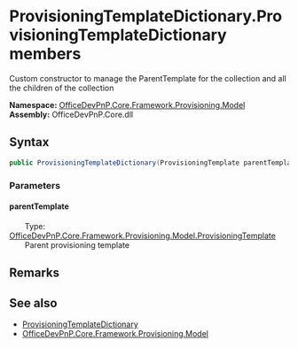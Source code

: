 # ProvisioningTemplateDictionary.ProvisioningTemplateDictionary members 
 Custom constructor to manage the ParentTemplate for the collection and all the children of the collection   

**Namespace:** [OfficeDevPnP.Core.Framework.Provisioning.Model](OfficeDevPnP.Core.Framework.Provisioning.Model.md)  
**Assembly:** OfficeDevPnP.Core.dll  
## Syntax
```C#
public ProvisioningTemplateDictionary(ProvisioningTemplate parentTemplate)
```
### Parameters
#### parentTemplate  
&emsp;&emsp;Type: [OfficeDevPnP.Core.Framework.Provisioning.Model.ProvisioningTemplate](OfficeDevPnP.Core.Framework.Provisioning.Model.ProvisioningTemplate.md)  
&emsp;&emsp;Parent provisioning template  


## Remarks
  
## See also
- [ProvisioningTemplateDictionary](OfficeDevPnP.Core.Framework.Provisioning.Model.ProvisioningTemplateDictionary.md)
- [OfficeDevPnP.Core.Framework.Provisioning.Model](OfficeDevPnP.Core.Framework.Provisioning.Model.md)
